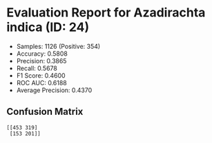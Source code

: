 # Evaluation Report for Azadirachta indica (ID: 24)
- Samples: 1126 (Positive: 354)
- Accuracy: 0.5808
- Precision: 0.3865
- Recall: 0.5678
- F1 Score: 0.4600
- ROC AUC: 0.6188
- Average Precision: 0.4370

## Confusion Matrix
```
[[453 319]
 [153 201]]
```